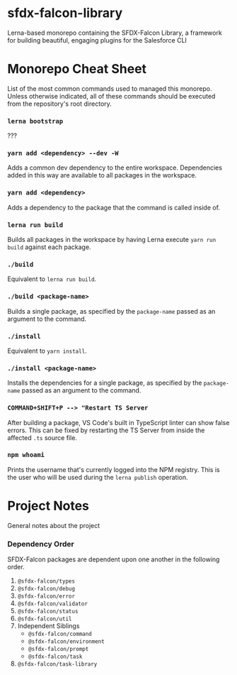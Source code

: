 # sfdx-falcon-library
Lerna-based monorepo containing the SFDX-Falcon Library, a framework for building beautiful, engaging plugins for the Salesforce CLI


# Monorepo Cheat Sheet
List of the most common commands used to managed this monorepo. Unless otherwise indicated, all of these commands should be executed from the repository's root directory.

### `lerna bootstrap`
???

### `yarn add <dependency> --dev -W`
Adds a common dev dependency to the entire workspace. Dependencies added in this way are available to all packages in the workspace.

### `yarn add <dependency>`
Adds a dependency to the package that the command is called inside of.

### `lerna run build`
Builds all packages in the workspace by having Lerna execute `yarn run build` against each package.

### `./build`
Equivalent to `lerna run build`.

### `./build <package-name>`
Builds a single package, as specified by the `package-name` passed as an argument to the command.

### `./install`
Equivalent to `yarn install`.

### `./install <package-name>`
Installs the dependencies for a single package, as specified by the `package-name` passed as an argument to the command.

### `COMMAND+SHIFT+P --> "Restart TS Server`
After building a package, VS Code's built in TypeScript linter can show false errors. This can be fixed by restarting the TS Server from inside the affected `.ts` source file.

### `npm whoami`
Prints the username that's currently logged into the NPM registry. This is the user who will be used during the `lerna publish` operation.

# Project Notes
General notes about the project

### Dependency Order
SFDX-Falcon packages are dependent upon one another in the following order.

1. `@sfdx-falcon/types`
2. `@sfdx-falcon/debug`
3. `@sfdx-falcon/error`
4. `@sfdx-falcon/validator`
5. `@sfdx-falcon/status`
6. `@sfdx-falcon/util`
7. Independent Siblings
    * `@sfdx-falcon/command`
    * `@sfdx-falcon/environment`
    * `@sfdx-falcon/prompt`
    * `@sfdx-falcon/task`
8. `@sfdx-falcon/task-library`

